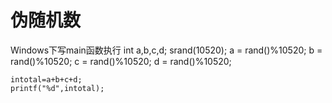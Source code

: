 # 伪随机数
Windows下写main函数执行
	int a,b,c,d;
	srand(10520);
	a = rand()%10520;
	b = rand()%10520;
	c = rand()%10520;
	d = rand()%10520;
	
	intotal=a+b+c+d;
	printf("%d",intotal);